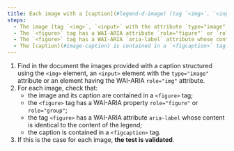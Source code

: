 ```yaml
---
title: Each image with a [caption](#legend-d-image) (tag `<img>`, `<input>` with the `type="image"` attribute or having a WAI-ARIA attribute `role="img"` associated with an adjacent [caption](#image-caption), does it verify, if necessary, these conditions?
steps:
  - The image (tag `<img>`, `<input>` with the attribute `type="image"` or having a WAI-ARIA attribute `role="img"`) and its [caption](#adjacentimage-caption) are contained in a `<figure>` tag.
  - The `<figure>` tag has a WAI-ARIA attribute `role="figure"` or `role="group"`.
  - The `<figure>` tag has a WAI-ARIA `aria-label` attribute whose content is identical to the content of the [caption](#image-caption).
  - The [caption](#image-caption) is contained in a `<figcaption>` tag.
---
```


1. Find in the document the images provided with a caption structured using the `<img>` element, an `<input>` element with the `type="image"` attribute or an element having the WAI-ARIA `role="img"` attribute.
2. For each image, check that:
   - the image and its caption are contained in a `<figure>` tag;
   - the `<figure>` tag has a WAI-ARIA property `role="figure"` or `role="group"`;
   - the tag `<figure>` has a WAI-ARIA attribute `aria-label` whose content is identical to the content of the legend;
   - the caption is contained in a `<figcaption>` tag.
3. If this is the case for each image, **the test is validated**.
